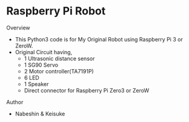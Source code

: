 Raspberry Pi Robot
====

Overview
* This Python3 code is for My Original Robot using Raspberry Pi 3 or ZeroW.
* Original Circuit having,
  * 1 Ultrasonic distance sensor
  * 1 SG90 Servo
  * 2 Motor controller(TA7191P) 
  * 6 LED
  * 1 Speaker
  * Direct connector for Raspberry Pi Zero3 or ZeroW

Author
* Nabeshin & Keisuke
